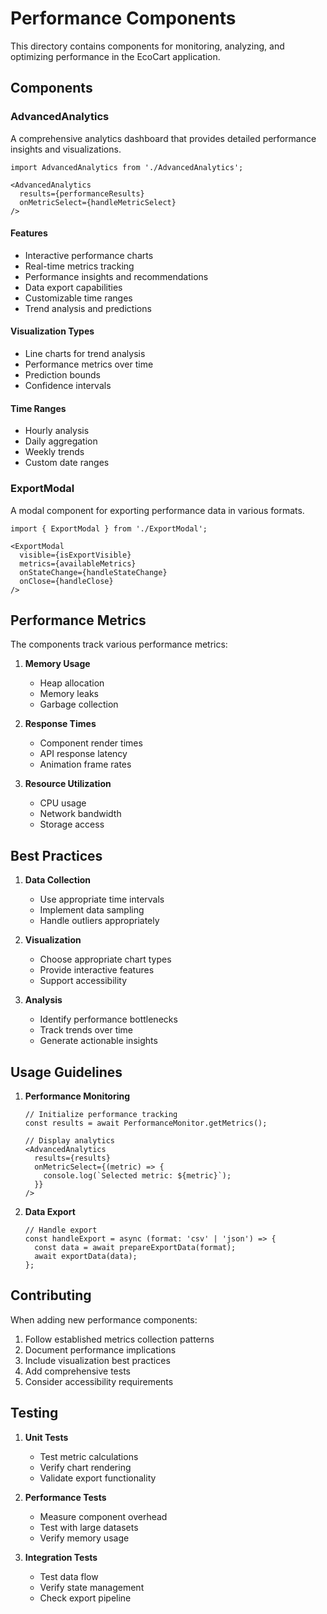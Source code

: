 # Performance Components

This directory contains components for monitoring, analyzing, and optimizing performance in the EcoCart application.

## Components

### AdvancedAnalytics

A comprehensive analytics dashboard that provides detailed performance insights and visualizations.

```tsx
import AdvancedAnalytics from './AdvancedAnalytics';

<AdvancedAnalytics
  results={performanceResults}
  onMetricSelect={handleMetricSelect}
/>
```

#### Features
- Interactive performance charts
- Real-time metrics tracking
- Performance insights and recommendations
- Data export capabilities
- Customizable time ranges
- Trend analysis and predictions

#### Visualization Types
- Line charts for trend analysis
- Performance metrics over time
- Prediction bounds
- Confidence intervals

#### Time Ranges
- Hourly analysis
- Daily aggregation
- Weekly trends
- Custom date ranges

### ExportModal

A modal component for exporting performance data in various formats.

```tsx
import { ExportModal } from './ExportModal';

<ExportModal
  visible={isExportVisible}
  metrics={availableMetrics}
  onStateChange={handleStateChange}
  onClose={handleClose}
/>
```

## Performance Metrics

The components track various performance metrics:

1. **Memory Usage**
   - Heap allocation
   - Memory leaks
   - Garbage collection

2. **Response Times**
   - Component render times
   - API response latency
   - Animation frame rates

3. **Resource Utilization**
   - CPU usage
   - Network bandwidth
   - Storage access

## Best Practices

1. **Data Collection**
   - Use appropriate time intervals
   - Implement data sampling
   - Handle outliers appropriately

2. **Visualization**
   - Choose appropriate chart types
   - Provide interactive features
   - Support accessibility

3. **Analysis**
   - Identify performance bottlenecks
   - Track trends over time
   - Generate actionable insights

## Usage Guidelines

1. **Performance Monitoring**
   ```tsx
   // Initialize performance tracking
   const results = await PerformanceMonitor.getMetrics();
   
   // Display analytics
   <AdvancedAnalytics
     results={results}
     onMetricSelect={(metric) => {
       console.log(`Selected metric: ${metric}`);
     }}
   />
   ```

2. **Data Export**
   ```tsx
   // Handle export
   const handleExport = async (format: 'csv' | 'json') => {
     const data = await prepareExportData(format);
     await exportData(data);
   };
   ```

## Contributing

When adding new performance components:
1. Follow established metrics collection patterns
2. Document performance implications
3. Include visualization best practices
4. Add comprehensive tests
5. Consider accessibility requirements

## Testing

1. **Unit Tests**
   - Test metric calculations
   - Verify chart rendering
   - Validate export functionality

2. **Performance Tests**
   - Measure component overhead
   - Test with large datasets
   - Verify memory usage

3. **Integration Tests**
   - Test data flow
   - Verify state management
   - Check export pipeline 